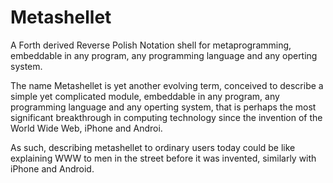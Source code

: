 # Metashellet
A Forth derived Reverse Polish Notation shell for metaprogramming, embeddable in any program, any programming language and any operting system.

The name Metashellet is yet another evolving term, conceived to describe a simple yet complicated module, embeddable in any program, any programming language and any operting system, that is perhaps the most significant breakthrough in computing technology since the invention of the World Wide Web, iPhone and Androi.

As such, describing metashellet to ordinary users today could be like explaining WWW to men in the street before it was invented, similarly with iPhone and Android. 
